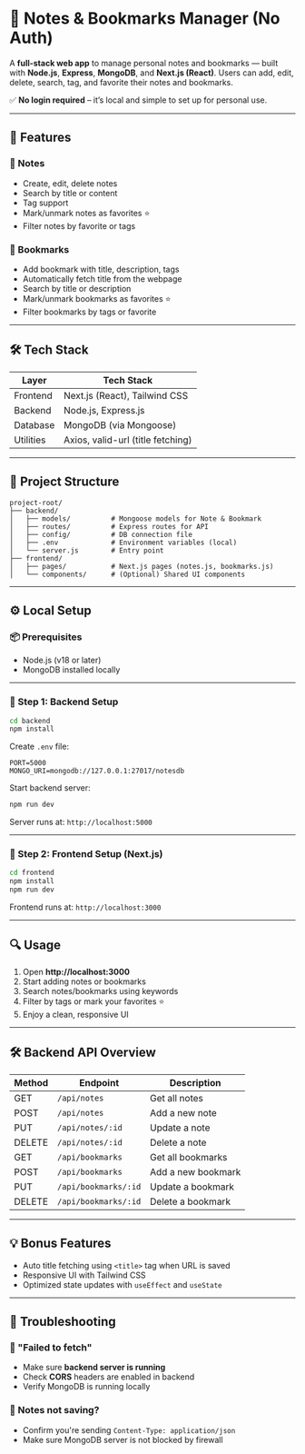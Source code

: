 # 📒 Notes & Bookmarks Manager (No Auth)

A **full-stack web app** to manage personal notes and bookmarks — built with **Node.js**, **Express**, **MongoDB**, and **Next.js (React)**. Users can add, edit, delete, search, tag, and favorite their notes and bookmarks.

✅ **No login required** – it’s local and simple to set up for personal use.

---

## 🚀 Features

### 📝 Notes
- Create, edit, delete notes
- Search by title or content
- Tag support
- Mark/unmark notes as favorites ⭐
- Filter notes by favorite or tags

### 🔖 Bookmarks
- Add bookmark with title, description, tags
- Automatically fetch title from the webpage
- Search by title or description
- Mark/unmark bookmarks as favorites ⭐
- Filter bookmarks by tags or favorite

---

## 🛠 Tech Stack

| Layer       | Tech Stack                        |
|-------------|-----------------------------------|
| Frontend    | Next.js (React), Tailwind CSS     |
| Backend     | Node.js, Express.js               |
| Database    | MongoDB (via Mongoose)            |
| Utilities   | Axios, valid-url (title fetching) |

---

## 📁 Project Structure

```
project-root/
├── backend/
│   ├── models/          # Mongoose models for Note & Bookmark
│   ├── routes/          # Express routes for API
│   ├── config/          # DB connection file
│   ├── .env             # Environment variables (local)
│   └── server.js        # Entry point
├── frontend/
│   ├── pages/           # Next.js pages (notes.js, bookmarks.js)
│   └── components/      # (Optional) Shared UI components
```

---

## ⚙️ Local Setup

### 📦 Prerequisites

- Node.js (v18 or later)
- MongoDB installed locally

---

### 🔧 Step 1: Backend Setup

```bash
cd backend
npm install
```

Create `.env` file:

```
PORT=5000
MONGO_URI=mongodb://127.0.0.1:27017/notesdb
```

Start backend server:

```bash
npm run dev
```

Server runs at: `http://localhost:5000`

---

### 🎨 Step 2: Frontend Setup (Next.js)

```bash
cd frontend
npm install
npm run dev
```

Frontend runs at: `http://localhost:3000`

---

## 🔍 Usage

1. Open **http://localhost:3000**
2. Start adding notes or bookmarks
3. Search notes/bookmarks using keywords
4. Filter by tags or mark your favorites ⭐
5. Enjoy a clean, responsive UI

---

## 🛠 Backend API Overview

| Method | Endpoint              | Description                |
|--------|-----------------------|----------------------------|
| GET    | `/api/notes`          | Get all notes              |
| POST   | `/api/notes`          | Add a new note             |
| PUT    | `/api/notes/:id`      | Update a note              |
| DELETE | `/api/notes/:id`      | Delete a note              |
| GET    | `/api/bookmarks`      | Get all bookmarks          |
| POST   | `/api/bookmarks`      | Add a new bookmark         |
| PUT    | `/api/bookmarks/:id`  | Update a bookmark          |
| DELETE | `/api/bookmarks/:id`  | Delete a bookmark          |

---

## 💡 Bonus Features

- Auto title fetching using `<title>` tag when URL is saved
- Responsive UI with Tailwind CSS
- Optimized state updates with `useEffect` and `useState`

---

## 📌 Troubleshooting

### 🔴 "Failed to fetch"
- Make sure **backend server is running**
- Check **CORS** headers are enabled in backend
- Verify MongoDB is running locally

### 🔴 Notes not saving?
- Confirm you're sending `Content-Type: application/json`
- Make sure MongoDB server is not blocked by firewall
